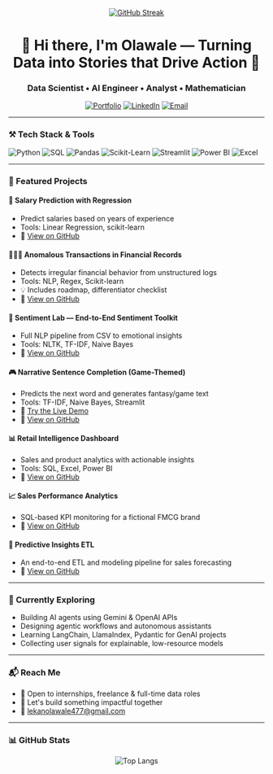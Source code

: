 <div align="center">

[![GitHub Streak](https://github-readme-streak-stats.herokuapp.com?user=walethewave&theme=highcontrast&hide_border=true&card_width=300&hide_total_contributions=true)](https://git.io/streak-stats)

# 👋 Hi there, I'm Olawale — Turning Data into Stories that Drive Action 🚀
### Data Scientist • AI Engineer • Analyst • Mathematician

[![Portfolio](https://img.shields.io/badge/🌐_Portfolio-000000?style=for-the-badge)](https://olawale-ten.vercel.app/)
[![LinkedIn](https://img.shields.io/badge/LinkedIn-0A66C2?style=for-the-badge&logo=linkedin)](https://www.linkedin.com/in/yourprofile)
[![Email](https://img.shields.io/badge/📧_Email-D14836?style=for-the-badge&logo=gmail)](mailto:lekanolawale477@gmail.com)

</div>

---

### ⚒️ Tech Stack & Tools

![Python](https://img.shields.io/badge/-Python-3776AB?style=flat-square&logo=python&logoColor=white)
![SQL](https://img.shields.io/badge/-SQL-4479A1?style=flat-square&logo=postgresql&logoColor=white)
![Pandas](https://img.shields.io/badge/-Pandas-150458?style=flat-square&logo=pandas)
![Scikit-Learn](https://img.shields.io/badge/-Scikit--Learn-F7931E?style=flat-square&logo=scikit-learn&logoColor=white)
![Streamlit](https://img.shields.io/badge/-Streamlit-FF4B4B?style=flat-square&logo=streamlit&logoColor=white)
![Power BI](https://img.shields.io/badge/-PowerBI-F2C811?style=flat-square&logo=powerbi&logoColor=black)
![Excel](https://img.shields.io/badge/-Excel-217346?style=flat-square&logo=microsoft-excel&logoColor=white)

---

### 🚀 Featured Projects

#### 💼 Salary Prediction with Regression
- Predict salaries based on years of experience
- Tools: Linear Regression, scikit-learn
- 📂 [View on GitHub](https://github.com/walethewave/Salary-Prediction)

#### 🕵🏽‍♂️ Anomalous Transactions in Financial Records
- Detects irregular financial behavior from unstructured logs
- Tools: NLP, Regex, Scikit-learn
- 💡 Includes roadmap, differentiator checklist
- 📂 [View on GitHub](https://github.com/walethewave/Anomalous-Financial-Transactions)

#### 🧠 Sentiment Lab — End-to-End Sentiment Toolkit
- Full NLP pipeline from CSV to emotional insights
- Tools: NLTK, TF-IDF, Naive Bayes
- 📂 [View on GitHub](https://github.com/walethewave/Sentiment-Lab)

#### 🎮 Narrative Sentence Completion (Game-Themed)
- Predicts the next word and generates fantasy/game text
- Tools: TF-IDF, Naive Bayes, Streamlit
- 🧪 [Try the Live Demo](https://9punzdhswetzx92taubijy.streamlit.app/)
- 📂 [View on GitHub](https://github.com/walethewave/Game-Narrative-Generator)

#### 📊 Retail Intelligence Dashboard
- Sales and product analytics with actionable insights
- Tools: SQL, Excel, Power BI
- 📂 [View on GitHub](https://github.com/walethewave/Retail-Intelligence)

#### 📈 Sales Performance Analytics
- SQL-based KPI monitoring for a fictional FMCG brand
- 📂 [View on GitHub](https://github.com/walethewave/SQL-Driven-Sales-Performance-Analysis)

#### 🔮 Predictive Insights ETL
- An end-to-end ETL and modeling pipeline for sales forecasting
- 📂 [View on GitHub](https://github.com/walethewave/Data-Predictive-Insights-ETL)

---

### 🎯 Currently Exploring
- Building AI agents using Gemini & OpenAI APIs  
- Designing agentic workflows and autonomous assistants  
- Learning LangChain, LlamaIndex, Pydantic for GenAI projects  
- Collecting user signals for explainable, low-resource models

---

### 📬 Reach Me
- 💼 Open to internships, freelance & full-time data roles  
- 🤝 Let's build something impactful together  
- 📩 [lekanolawale477@gmail.com](mailto:lekanolawale477@gmail.com)

---

### 📊 GitHub Stats

<div align="center">

![Top Langs](https://github-readme-stats.vercel.app/api/top-langs/?username=walethewave&layout=compact&theme=highcontrast)
  
</div>
